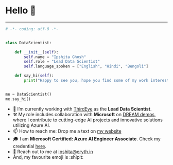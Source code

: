 # Hello 👋 

<hr>

```python
# -*- coding: utf-8 -*-


class DataScientist:

    def __init__(self):
        self.name = "Ipshita Ghosh"
        self.role = "Lead Data Scientist"
        self.language_spoken = ["English", "Hindi", "Bengoli"]

    def say_hi(self):
        print("Happy to see you, hope you find some of my work interesting.")


me = DataScientist()
me.say_hi()
```

- 🔭 I’m currently working with [ThirdEye](https://thirdeyedata.ai/) as the **Lead Data Scientist**.
- ⚒ My role includes collaboration with **Microsoft** on [DREAM demos](https://partner.microsoft.com/en-us/asset/collection/industry-dream-demos-and-dream-demo-in-a-box#/), where I contribute to cutting-edge AI projects and innovative solutions utilizing Azure AI.
- 📫 How to reach me: Drop me a text on [my website](https://eryth.in/)
- 🎓 I am **Microsoft Certified: Azure AI Engineer Associate**. Check my credential [here](https://learn.microsoft.com/en-us/users/ipshita/credentials/6a96d41d7f4f5fee).
- 💌 Reach out to me at ipshita@eryth.in
- And, my favourite emoji is :shipit:
